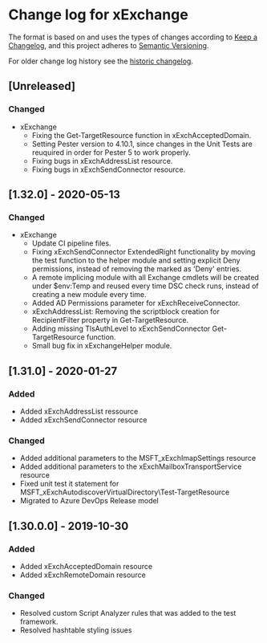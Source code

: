 # Change log for xExchange

The format is based on and uses the types of changes according to [Keep a Changelog](https://keepachangelog.com/en/1.0.0/),
and this project adheres to [Semantic Versioning](https://semver.org/spec/v2.0.0.html).

For older change log history see the [historic changelog](HISTORIC_CHANGELOG.md).

## [Unreleased]

### Changed

- xExchange
  - Fixing the Get-TargetResource function in xExchAcceptedDomain.
  - Setting Pester version to 4.10.1, since changes in the Unit Tests are reuquired
  in order for Pester 5 to work properly.
  - Fixing bugs in xExchAddressList resource.
  - Fixing bugs in xExchSendConnector resource.
  
## [1.32.0] - 2020-05-13

### Changed

- xExchange
  - Update CI pipeline files.
  - Fixing xExchSendConnector ExtendedRight functionality by moving the test function
  to the helper module and setting explicit Deny permissions, instead of removing
  the marked as 'Deny' entries.
  - A remote implicing module with all Exchange cmdlets will be created under
  $env:Temp and reused every time DSC check runs, instead of creating a new
  module every time.
  - Added AD Permissions parameter for xExchReceiveConnector.
  - xExchAddressList: Removing the scriptblock creation for RecipientFilter
  property in Get-TargetResource.
  - Adding missing TlsAuthLevel to xExchSendConnector Get-TargetResource function. 
  - Small bug fix in xExchangeHelper module.

## [1.31.0] - 2020-01-27

### Added

- Added xExchAddressList ressource
- Added xExchSendConnector resource

### Changed

- Added additional parameters to the MSFT_xExchImapSettings resource
- Added additional parameters to the xExchMailboxTransportService resource
- Fixed unit test it statement for MSFT_xExchAutodiscoverVirtualDirectory\Test-TargetResource
- Migrated to Azure DevOps Release model

## [1.30.0.0] - 2019-10-30

### Added

- Added xExchAcceptedDomain resource
- Added xExchRemoteDomain resource

### Changed

- Resolved custom Script Analyzer rules that was added to the test framework.
- Resolved hashtable styling issues
